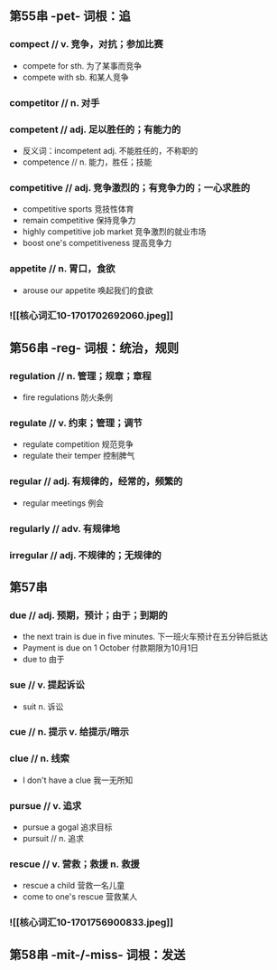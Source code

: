 ## 第55串 -pet- 词根：追
### compect  //  v. 竞争，对抗；参加比赛
- compete for sth. 为了某事而竞争
- compete with sb. 和某人竞争
### competitor  //  n. 对手

### competent  //  adj. 足以胜任的；有能力的
- 反义词：incompetent  adj. 不能胜任的，不称职的
- competence  //  n. 能力，胜任；技能
### competitive  //  adj. 竞争激烈的；有竞争力的；一心求胜的
- competitive sports  竞技性体育
- remain competitive  保持竞争力
- highly competitive job market  竞争激烈的就业市场
- boost one's competitiveness  提高竞争力
### appetite  //  n. 胃口，食欲
- arouse our appetite  唤起我们的食欲
### ![[核心词汇10-1701702692060.jpeg]]
## 第56串 -reg- 词根：统治，规则
### regulation  //  n. 管理；规章；章程
- fire regulations 防火条例
### regulate  // v. 约束；管理；调节
- regulate competition  规范竞争
- regulate their temper  控制脾气
### regular  //  adj. 有规律的，经常的，频繁的
- regular meetings  例会
### regularly  //  adv. 有规律地

### irregular  //  adj. 不规律的；无规律的
## 第57串
### due  //  adj. 预期，预计；由于；到期的
- the next train is due in five minutes. 下一班火车预计在五分钟后抵达
- Payment is due on 1 October  付款期限为10月1日
- due to  由于
### sue  //  v. 提起诉讼
- suit  n. 诉讼
### cue  //  n. 提示  v. 给提示/暗示

### clue  //  n. 线索
- I don't have a clue  我一无所知
### pursue  //  v. 追求
- pursue a gogal  追求目标
- pursuit  //  n. 追求
### rescue  //  v. 营救；救援  n.  救援
- rescue a child  营救一名儿童
- come to one's rescue  营救某人
### ![[核心词汇10-1701756900833.jpeg]]
## 第58串 -mit-/-miss- 词根：发送



